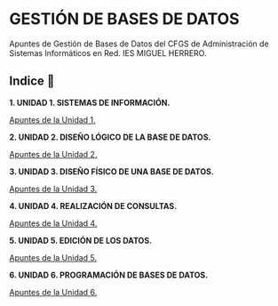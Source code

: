 # GESTIÓN DE BASES DE DATOS

Apuntes de Gestión de Bases de Datos del CFGS de Administración de Sistemas Informáticos en Red.
IES MIGUEL HERRERO.

## Indice 🚀

**1. UNIDAD 1. SISTEMAS DE INFORMACIÓN.**

  [Apuntes de la Unidad 1.](Tema1/Apuntes.md)

**2. UNIDAD 2. DISEÑO LÓGICO DE LA BASE DE DATOS.**
  
  [Apuntes de la Unidad 2.](Tema2/Apuntes.md)

  **3. UNIDAD 3. DISEÑO FÍSICO DE UNA BASE DE DATOS.**
  
  [Apuntes de la Unidad 3.](Tema3/Apuntes.md)

**4. UNIDAD 4. REALIZACIÓN DE CONSULTAS.**
  
  [Apuntes de la Unidad 4.](Tema4/Apuntes.md)

**5. UNIDAD 5. EDICIÓN DE LOS DATOS.**
  
  [Apuntes de la Unidad 5.](Tema5/Apuntes.md)

**6. UNIDAD 6. PROGRAMACIÓN DE BASES DE DATOS.**

  [Apuntes de la Unidad 6.](Tema6/Apuntes.md)